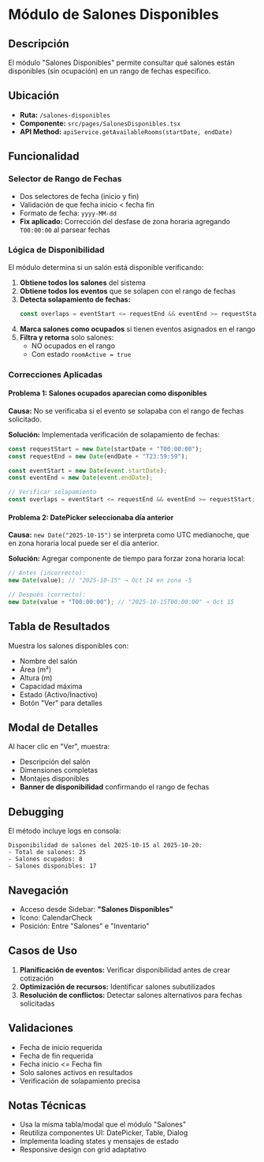 # Módulo de Salones Disponibles

## Descripción

El módulo "Salones Disponibles" permite consultar qué salones están disponibles (sin ocupación) en un rango de fechas específico.

## Ubicación

- **Ruta:** `/salones-disponibles`
- **Componente:** `src/pages/SalonesDisponibles.tsx`
- **API Method:** `apiService.getAvailableRooms(startDate, endDate)`

## Funcionalidad

### Selector de Rango de Fechas

- Dos selectores de fecha (inicio y fin)
- Validación de que fecha inicio < fecha fin
- Formato de fecha: `yyyy-MM-dd`
- **Fix aplicado:** Corrección del desfase de zona horaria agregando `T00:00:00` al parsear fechas

### Lógica de Disponibilidad

El módulo determina si un salón está disponible verificando:

1. **Obtiene todos los salones** del sistema
2. **Obtiene todos los eventos** que se solapen con el rango de fechas
3. **Detecta solapamiento de fechas:**
   ```typescript
   const overlaps = eventStart <= requestEnd && eventEnd >= requestStart;
   ```
4. **Marca salones como ocupados** si tienen eventos asignados en el rango
5. **Filtra y retorna** solo salones:
   - NO ocupados en el rango
   - Con estado `roomActive = true`

### Correcciones Aplicadas

#### Problema 1: Salones ocupados aparecían como disponibles

**Causa:** No se verificaba si el evento se solapaba con el rango de fechas solicitado.

**Solución:** Implementada verificación de solapamiento de fechas:

```typescript
const requestStart = new Date(startDate + "T00:00:00");
const requestEnd = new Date(endDate + "T23:59:59");

const eventStart = new Date(event.startDate);
const eventEnd = new Date(event.endDate);

// Verificar solapamiento
const overlaps = eventStart <= requestEnd && eventEnd >= requestStart;
```

#### Problema 2: DatePicker seleccionaba día anterior

**Causa:** `new Date("2025-10-15")` se interpreta como UTC medianoche, que en zona horaria local puede ser el día anterior.

**Solución:** Agregar componente de tiempo para forzar zona horaria local:

```typescript
// Antes (incorrecto):
new Date(value); // "2025-10-15" → Oct 14 en zona -5

// Después (correcto):
new Date(value + "T00:00:00"); // "2025-10-15T00:00:00" → Oct 15
```

## Tabla de Resultados

Muestra los salones disponibles con:

- Nombre del salón
- Área (m²)
- Altura (m)
- Capacidad máxima
- Estado (Activo/Inactivo)
- Botón "Ver" para detalles

## Modal de Detalles

Al hacer clic en "Ver", muestra:

- Descripción del salón
- Dimensiones completas
- Montajes disponibles
- **Banner de disponibilidad** confirmando el rango de fechas

## Debugging

El método incluye logs en consola:

```
Disponibilidad de salones del 2025-10-15 al 2025-10-20:
- Total de salones: 25
- Salones ocupados: 8
- Salones disponibles: 17
```

## Navegación

- Acceso desde Sidebar: **"Salones Disponibles"**
- Icono: CalendarCheck
- Posición: Entre "Salones" e "Inventario"

## Casos de Uso

1. **Planificación de eventos:** Verificar disponibilidad antes de crear cotización
2. **Optimización de recursos:** Identificar salones subutilizados
3. **Resolución de conflictos:** Detectar salones alternativos para fechas solicitadas

## Validaciones

- Fecha de inicio requerida
- Fecha de fin requerida
- Fecha inicio <= Fecha fin
- Solo salones activos en resultados
- Verificación de solapamiento precisa

## Notas Técnicas

- Usa la misma tabla/modal que el módulo "Salones"
- Reutiliza componentes UI: DatePicker, Table, Dialog
- Implementa loading states y mensajes de estado
- Responsive design con grid adaptativo
